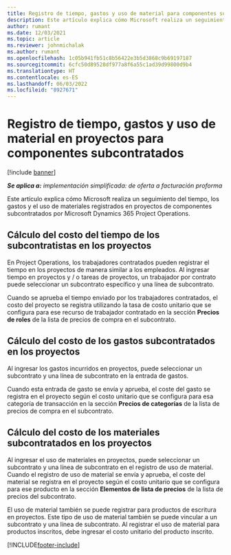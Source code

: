 ```yaml
---
title: Registro de tiempo, gastos y uso de material para componentes subcontratados
description: Este artículo explica cómo Microsoft realiza un seguimiento del tiempo, los gastos y el uso de materiales registrados en proyectos de componentes subcontratados por Microsoft Dynamics 365 Project Operations.
author: rumant
ms.date: 12/03/2021
ms.topic: article
ms.reviewer: johnmichalak
ms.author: rumant
ms.openlocfilehash: 1c05b941fb51c8b56422e3b5d3868c9b69197187
ms.sourcegitcommit: 6cfc50d89528df977a8f6a55c1ad39d99800d9b4
ms.translationtype: HT
ms.contentlocale: es-ES
ms.lasthandoff: 06/03/2022
ms.locfileid: "8927671"
---
```

# <a name="recording-time-expenses-and-material-usage-on-projects-for-subcontracted-components"></a>Registro de tiempo, gastos y uso de material en proyectos para componentes subcontratados

[!include [banner](../../includes/dataverse-preview.md)]

_**Se aplica a:** implementación simplificada: de oferta a facturación proforma_

Este artículo explica cómo Microsoft realiza un seguimiento del tiempo, los gastos y el uso de materiales registrados en proyectos de componentes subcontratados por Microsoft Dynamics 365 Project Operations.

## <a name="costing-for-subcontractor-time-on-projects"></a>Cálculo del costo del tiempo de los subcontratistas en los proyectos
En Project Operations, los trabajadores contratados pueden registrar el tiempo en los proyectos de manera similar a los empleados. Al ingresar tiempo en proyectos y / o tareas de proyectos, un trabajador por contrato puede seleccionar un subcontrato específico y una línea de subcontrato.

Cuando se aprueba el tiempo enviado por los trabajadores contratados, el costo del proyecto se registra utilizando la tasa de costo unitario que se configura para ese recurso de trabajador contratado en la sección **Precios de roles** de la lista de precios de compra en el subcontrato.

## <a name="costing-for-subcontracted-expenses-on-projects"></a>Cálculo del costo de los gastos subcontratados en los proyectos
Al ingresar los gastos incurridos en proyectos, puede seleccionar un subcontrato y una línea de subcontrato en la entrada de gastos. 

Cuando esta entrada de gasto se envía y aprueba, el coste del gasto se registra en el proyecto según el costo unitario que se configura para esa categoría de transacción en la sección **Precios de categorías** de la lista de precios de compra en el subcontrato.

## <a name="costing-for-subcontracted-materials-on-projects"></a>Cálculo del costo de los materiales subcontratados en los proyectos
Al ingresar el uso de materiales en proyectos, puede seleccionar un subcontrato y una línea de subcontrato en el registro de uso de material. Cuando el registro de uso de material se envía y aprueba, el coste del material se registra en el proyecto según el costo unitario que se configura para ese producto en la sección **Elementos de lista de precios** de la lista de precios del subcontrato.

El uso de material también se puede registrar para productos de escritura en proyectos. Este tipo de uso de material también se puede vincular a un subcontrato y una línea de subcontrato. Al registrar el uso de material para productos inscritos, debe ingresar el costo unitario del producto inscrito. 


[!INCLUDE[footer-include](../../includes/footer-banner.md)]
